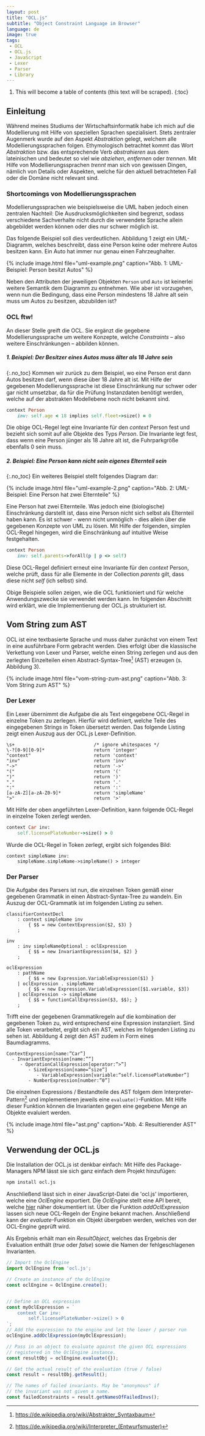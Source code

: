```yaml
---
layout: post
title: "OCL.js"
subtitle: "Object Constraint Language im Browser"
language: de
image: true
tags:
 - OCL
 - OCL.js
 - JavaScript
 - Lexer
 - Parser
 - Library
---
```


1. This will become a table of contents (this text will be scraped).
{:toc}

## Einleitung
Während meines Studiums der Wirtschaftsinformatik habe ich mich auf die Modellierung mit Hilfe von speziellen Sprachen spezialisiert.
Stets zentraler Augenmerk wurde auf den Aspekt _Abstraktion_ gelegt, welchem alle Modellierungssprachen folgen.
Ethymologisch betrachtet kommt das Wort _Abstraktion_ bzw. das entsprechende Verb _abstrahieren_ aus dem lateinischen und bedeutet so viel wie _abziehen_, _entfernen_ oder _trennen_.
Mit Hilfe von Modellierungssprachen _trennt_ man sich von gewissen Dingen, nämlich von Details oder Aspekten, welche für den aktuell betrachteten Fall oder die Domäne nicht relevant sind.

### Shortcomings von Modellierungssprachen
Modellierungssprachen wie beispielsweise die UML haben jedoch einen zentralen Nachteil:
Die Ausdrucksmöglichkeiten sind begrenzt, sodass verschiedene Sachverhalte nicht durch die verwendete Sprache allein abgebildet werden können oder dies nur schwer möglich ist.

Das folgende Beispiel soll dies verdeutlichen.
Abbildung 1 zeigt ein UML-Diagramm, welches beschreibt, dass eine Person keine oder mehrere Autos besitzen kann.
Ein Auto hat immer nur genau einen Fahrzeughalter.

{% include image.html file="uml-example.png" caption="Abb. 1: UML-Beispiel: Person besitzt Autos" %}

Neben den Attributen der jeweiligen Objekten `Person` und `Auto` ist keinerlei weitere Semantik dem Diagramm zu entnehmen.
Wie aber ist vorzugehen, wenn nun die Bedingung, dass eine Person mindestens 18 Jahre alt sein muss um Autos zu besitzen, abzubilden ist?

### OCL ftw!
An dieser Stelle greift die OCL.
Sie ergänzt die gegebene Modellierungssprache um weitere Konzepte, welche _Constraints_ &ndash; also weitere Einschränkungen &ndash; abbilden können.

##### 1. Beispiel: Der Besitzer eines Autos muss älter als 18 Jahre sein
{:.no_toc}
Kommen wir zurück zu dem Beispiel, wo eine Person erst dann Autos besitzen darf, wenn diese über 18 Jahre alt ist.
Mit Hilfe der gegebenen Modellierungssprache ist diese Einschränkung nur schwer oder gar nicht umsetzbar, da für die Prüfung Instanzdaten benötigt werden, welche auf der abstrakten Modellebene noch nicht bekannt sind.

```ruby
context Person
    inv: self.age < 18 implies self.fleet->size() = 0
```

Die obige OCL-Regel legt eine Invariante für den _context_ Person fest und bezieht sich somit auf alle Objekte des Typs _Person_.
Die Invariante legt fest, dass wenn eine Person jünger als 18 Jahre alt ist, die Fuhrparkgröße ebenfalls 0 sein muss.

##### 2. Beispiel: Eine Person kann nicht sein eigenes Elternteil sein
{:.no_toc}
Ein weiteres Beispiel stellt folgendes Diagram dar:

{% include image.html file="uml-example-2.png" caption="Abb. 2: UML-Beispiel: Eine Person hat zwei Elternteile" %}

Eine Person hat zwei Elternteile.
Was jedoch eine (biologische) Einschränkung darstellt ist, dass eine Person nicht sich selbst als Elternteil haben kann.
Es ist schwer - wenn nicht unmöglich - dies allein über die gegebenen Konzepte von UML zu lösen.
Mit Hilfe der folgenden, simplen OCL-Regel hingegen, wird die Einschränkung auf intuitive Weise festgehalten.

```ruby
context Person
    inv: self.parents->forAll(p | p <> self)
```

Diese OCL-Regel definiert erneut eine Invariante für den _context_ Person, welche prüft, dass für alle Elemente in der Collection _parents_ gilt, dass diese nicht _self_ (ich selbst) sind.

Obige Beispiele sollen zeigen, wie die OCL funktioniert und für welche Anwendungszwecke sie verwendet werden kann.
Im folgenden Abschnitt wird erklärt, wie die Implementierung der OCL.js strukturiert ist.

## Vom String zum AST
OCL ist eine textbasierte Sprache und muss daher zunächst von einem Text in eine ausführbare Form gebracht werden.
Dies erfolgt über die klassische Verkettung von Lexer und Parser, welche einen String zerlegen und aus den zerlegten Einzelteilen einen Abstract-Syntax-Tree[^3] (AST) erzeugen (s. Abbildung 3).

{% include image.html file="vom-string-zum-ast.png" caption="Abb. 3: Vom String zum AST" %}

### Der Lexer
Ein Lexer übernimmt die Aufgabe die als Text eingegebene OCL-Regel in einzelne Token zu zerlegen.
Hierfür wird definiert, welche Teile des eingegebenen Strings in Token übersetzt werden.
Das folgende Listing zeigt einen Auszug aus der OCL.js Lexer-Definition.

```text
\s+                             /* ignore whitespaces */
\-?[0-9][0-9]*                  return 'integer'
"context"                       return 'context'
"inv"                           return 'inv'
"->"                            return '->'
"("                             return '('
")"                             return ')'
"."                             return '.'
":"                             return ':'
[a-zA-Z][a-zA-Z0-9]*            return 'simpleName'
">"                             return '>'
```

Mit Hilfe der oben angeführten Lexer-Definition, kann folgende OCL-Regel in einzelne Token zerlegt werden.

```ruby
context Car inv:
    self.licensePlateNumber->size() > 0
```

Wurde die OCL-Regel in Token zerlegt, ergibt sich folgendes Bild:

```text
context simpleName inv:
    simpleName.simpleName->simpleName() > integer
```

### Der Parser
Die Aufgabe des Parsers ist nun, die einzelnen Token gemäß einer gegebenen Grammatik in einen Abstract-Syntax-Tree zu wandeln.
Ein Auszug der OCL-Grammatik ist im folgenden Listing zu sehen.

```text
classifierContextDecl
    : context simpleName inv
        { $$ = new ContextExpression($2, $3) }
    ;

inv
    : inv simpleNameOptional : oclExpression
        { $$ = new InvariantExpression($4, $2) }
    ;

oclExpression
    : pathName
        { $$ = new Expression.VariableExpression($1) }
    | oclExpression . simpleName
        { $$ = new Expression.VariableExpression([$1.variable, $3])
    | oclExpression -> simpleName
        { $$ = functionCallExpression($3, $$); }
    ;
```

Trifft eine der gegebenen Grammatikregeln auf die kombination der gegebenen Token zu, wird entsprechend eine Expression instanziiert.
Sind alle Token verarbeitet, ergibt sich ein AST, welches im folgenden Listing zu sehen ist.
Abbildung 4 zeigt den AST zudem in Form eines Baumdiagramms.

```text
ContextExpression[name:”Car”]
  - InvariantExpression[name:””]
     - OperationCallExpression[operator:”>”]
        - SizeExpression[name=”size”]
           - VariableExpression[variable:“self.licensePlateNumber”]
        - NumberExpression[number:”0”]
```

Die einzelnen Expressions / Bestandteile des AST folgem dem Interpreter-Pattern[^4] und implementieren jeweils eine `evaluate()`-Funktion.
Mit Hilfe dieser Funktion können die Invarianten gegen eine gegebene Menge an Objekte evaluiert werden.

{% include image.html file="ast.png" caption="Abb. 4: Resultierender AST" %}

## Verwendung der OCL.js
Die Installation der OCL.js ist denkbar einfach:
Mit Hilfe des Package-Managers NPM lässt sie sich ganz einfach dem Projekt hinzufügen:

```bash
npm install ocl.js
```

Anschließend lässt sich in einer JavaScript-Datei die 'ocl.js' importieren, welche eine _OclEngine_ exportiert.
Die _OclEngine_ stellt eine API bereit, welche [hier](https://ocl.stekoe.de/) näher dokumentiert ist.
Über die Funktion _addOclExpression_ lassen sich neue OCL-Regeln der Engine bekannt machen.
Anschließend kann der _evaluate_-Funktion ein Objekt übergeben werden, welches von der OCL-Engine geprüft wird.

Als Ergebnis erhält man ein _ResultObject_, welches das Ergebnis der Evaluation enthält (_true_ oder _false_) sowie die Namen der fehlgeschlagenen Invarianten.

```javascript
// Import the OclEngine
import OclEngine from 'ocl.js';

// Create an instance of the OclEngine
const oclEngine = OclEngine.create();


// Define an OCL expression
const myOclExpression = `
    context Car inv:
        self.licensePlateNumber->size() > 0
`;
// Add the expression to the engine and let the lexer / parser run
oclEngine.addOclExpression(myOclExpression);

// Pass in an object to evaluate against the given OCL expressions
// registered in the OclEngine instance.
const resultObj = oclEngine.evaluate({});

// Get the actual result of the evaluation (true / false)
const result = resultObj.getResult();

// The names of failed invariants. May be "anonymous" if
// the invariant was not given a name.
const failedConstraints = result.getNamesOfFailedInvs();

```

[^1]: Frank U, van Laak B (2003), Anforderungen an Sprachen zur Modellierung von Geschäftsprozessen.
[^2]: Richter-von Hagen C, Stucky W (2004), Business-Process- und Workflow-Management: Prozessverbesserung durch Prozess-Management.
[^3]: https://de.wikipedia.org/wiki/Abstrakter_Syntaxbaum
[^4]: https://de.wikipedia.org/wiki/Interpreter_(Entwurfsmuster)
